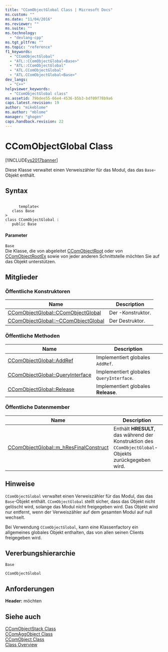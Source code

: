 ```yaml
---
title: "CComObjectGlobal Class | Microsoft Docs"
ms.custom: ""
ms.date: "11/04/2016"
ms.reviewer: ""
ms.suite: ""
ms.technology: 
  - "devlang-cpp"
ms.tgt_pltfrm: ""
ms.topic: "reference"
f1_keywords: 
  - "CComObjectGlobal"
  - "ATL::CComObjectGlobal<Base>"
  - "ATL::CComObjectGlobal"
  - "ATL.CComObjectGlobal"
  - "ATL.CComObjectGlobal<Base>"
dev_langs: 
  - "C++"
helpviewer_keywords: 
  - "CComObjectGlobal class"
ms.assetid: 79bdee55-66e4-4536-b5b3-bdf09f78b9a6
caps.latest.revision: 19
author: "mikeblome"
ms.author: "mblome"
manager: "ghogen"
caps.handback.revision: 22
---
```

# CComObjectGlobal Class
[!INCLUDE[vs2017banner](../../assembler/inline/includes/vs2017banner.md)]

Diese Klasse verwaltet einen Verweiszähler für das Modul, das das `Base`\-Objekt enthält.  
  
## Syntax  
  
```  
  
      template<  
   class Base   
>  
class CComObjectGlobal :  
   public Base  
```  
  
#### Parameter  
 `Base`  
 Die Klasse, die von abgeleitet [CComObjectRoot](../../atl/reference/ccomobjectroot-class.md) oder von [CComObjectRootEx](../../atl/reference/ccomobjectrootex-class.md) sowie von jeder anderen Schnittstelle möchten Sie auf das Objekt unterstützen.  
  
## Mitglieder  
  
### Öffentliche Konstruktoren  
  
|Name|Description|  
|----------|-----------------|  
|[CComObjectGlobal::CComObjectGlobal](../Topic/CComObjectGlobal::CComObjectGlobal.md)|Der \-Konstruktor.|  
|[CComObjectGlobal::~CComObjectGlobal](../Topic/CComObjectGlobal::~CComObjectGlobal.md)|Der Destruktor.|  
  
### Öffentliche Methoden  
  
|Name|Description|  
|----------|-----------------|  
|[CComObjectGlobal::AddRef](../Topic/CComObjectGlobal::AddRef.md)|Implementiert globales `AddRef`.|  
|[CComObjectGlobal::QueryInterface](../Topic/CComObjectGlobal::QueryInterface.md)|Implementiert globales `QueryInterface`.|  
|[CComObjectGlobal::Release](../Topic/CComObjectGlobal::Release.md)|Implementiert globales **Release**.|  
  
### Öffentliche Datenmember  
  
|Name|Description|  
|----------|-----------------|  
|[CComObjectGlobal::m\_hResFinalConstruct](../Topic/CComObjectGlobal::m_hResFinalConstruct.md)|Enthält  **HRESULT**, das während der Konstruktion des `CComObjectGlobal`\-Objekts zurückgegeben wird.|  
  
## Hinweise  
 `CComObjectGlobal` verwaltet einen Verweiszähler für das Modul, das das `Base`\-Objekt enthält.  `CComObjectGlobal` stellt sicher, dass das Objekt nicht gelöscht wird, solange das Modul nicht freigegeben wird.  Das Objekt wird nur entfernt, wenn der Verweiszähler auf dem gesamten Modul auf null wechselt.  
  
 Bei Verwendung `CComObjectGlobal`, kann eine Klassenfactory ein allgemeines globales Objekt enthalten, das von allen seinen Clients freigegeben wird.  
  
## Vererbungshierarchie  
 `Base`  
  
 `CComObjectGlobal`  
  
## Anforderungen  
 **Header:**  möchten  
  
## Siehe auch  
 [CComObjectStack Class](../../atl/reference/ccomobjectstack-class.md)   
 [CComAggObject Class](../../atl/reference/ccomaggobject-class.md)   
 [CComObject Class](../../atl/reference/ccomobject-class.md)   
 [Class Overview](../../atl/atl-class-overview.md)